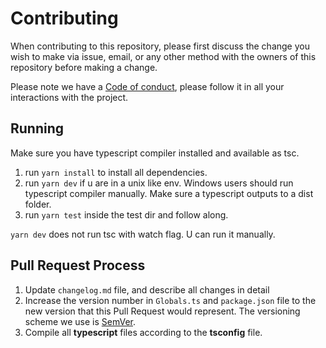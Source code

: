 # Contributing

When contributing to this repository, please first discuss the change you wish to make via issue,
email, or any other method with the owners of this repository before making a change. 

Please note we have a [Code of conduct](CODE_OF_CONDUCT.md), please follow it in all your interactions with the project.

## Running

Make sure you have typescript compiler installed and available as tsc.

1. run `yarn install` to install all dependencies.
2. run `yarn dev` if u are in a unix like env. Windows users should run typescript compiler manually. Make sure a typescript outputs to a dist folder.
3. run `yarn test` inside the test dir and follow along.

`yarn dev` does not run tsc with watch flag. U can run it manually.

## Pull Request Process

1. Update `changelog.md` file, and describe all changes in detail
2. Increase the version number in `Globals.ts` and `package.json` file to the new version that this
   Pull Request would represent. The versioning scheme we use is [SemVer](http://semver.org/).
3. Compile all **typescript** files according to the **tsconfig** file.